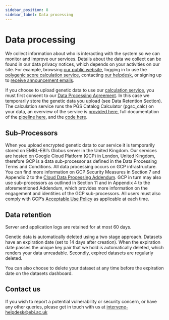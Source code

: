 ```yaml
---
sidebar_position: 8
sidebar_label: Data processing
---
```


# Data processing

We collect information about who is interacting with the system so we can monitor and improve our services. Details about the data we collect can be found in our data privacy notices, which depends on your activities on our site. For example, browsing [our public website](http://www.ebi.ac.uk/data-protection/privacy-notice/geneticscoresorg-public-website), logging in to use the [polygenic score calculation service](http://www.ebi.ac.uk/data-protection/privacy-notice/geneticscoresorg-analysis-service), contacting [our helpdesk](http://www.ebi.ac.uk/data-protection/privacy-notice/geneticscoresorg-helpdesk), or signing up to [receive announcement emails](http://www.ebi.ac.uk/data-protection/privacy-notice/geneticscoresorg-announce).

If you choose to upload genetic data to use our [calculation service](https://calculate.geneticscores.org), you must first consent to our [Data Processing Agreement](dpa.md). In this case we temporarily store the genetic data you upload (see Data Retention Section). The calculation service runs the PGS Catalog Calculator (pgsc_calc) on your data, an overview of the service is [provided here](https://docs.geneticscores.org), full documentation of the [pipeline here](https://pgsc-calc.readthedocs.io/en/latest/), and the [code here](https://github.com/pgscatalog/pgsc_calc?tab=readme-ov-file).

## Sub-Processors

When you upload encrypted genetic data to our service it is temporarily stored on EMBL-EBI’s Globus server in the United Kingdom. Our services are hosted on Google Cloud Platform (GCP) in London, United Kingdom, therefore GCP is a data sub-processor as defined in the Data Processing Terms and Conditions. All data processing occurs on GCP infrastructure. You can find more information on GCP Security Measures in Section 7 and Appendix 2 to the [Cloud Data Processing Addendum](https://cloud.google.com/terms/data-processing-addendum?hl=en). GCP in turn may also use sub-processors as outlined in Section 11 and in Appendix 4 to the aforementioned Addendum, which provides more information on the engagement and identities of the GCP sub-processors. All users must also comply with GCP’s [Acceptable Use Policy](https://cloud.google.com/terms/aup?hl=en) as applicable at each time.

## Data retention

Server and application logs are retained for at most 60 days.

Genetic data is automatically deleted using a two stage approach. Datasets have an expiration date (set to 14 days after creation). When the expiration date passes the unique key pair that we hold is automatically deleted, which renders your data unreadable.  Secondly, expired datasets are regularly deleted.

You can also choose to delete your dataset at any time before the expiration date on the datasets dashboard.

## Contact us

If you wish to report a potential vulnerability or security concern, or have any other queries, please get in touch with us at intervene-helpdesk@ebi.ac.uk